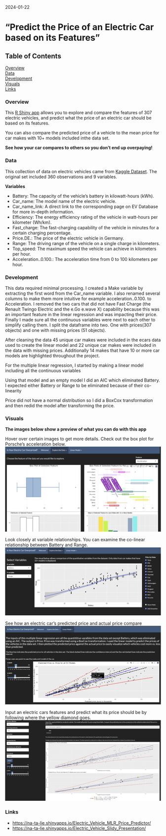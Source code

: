 2024-01-22

# “Predict the Price of an Electric Car based on its Features”

## Table of Contents

[Overview](https://github.com/Na-ta-lie/Is-your-electric-car-overpriced-/blob/main/README.md#Overview)  
[Data](https://github.com/Na-ta-lie/Is-your-electric-car-overpriced-/blob/main/README.md#Data)  
[Development](https://github.com/Na-ta-lie/Is-your-electric-car-overpriced-/blob/main/README.md#Development)  
[Visuals](https://github.com/Na-ta-lie/Is-your-electric-car-overpriced-/blob/main/README.md#Visuals)  
[Links](https://github.com/Na-ta-lie/Is-your-electric-car-overpriced-/blob/main/README.md#Links)

### Overview

This [R Shiny
app](https://na-ta-lie.shinyapps.io/Electric_Vehicle_MLR_Price_Predictor/)
allows you to explore and compare the features of 307 electric vehicles,
and predict what the price of an electric car should be based on its
features.

You can also compare the predicted price of a vehicle to the mean price
for car makes with 10+ models included inthe data set.

**See how your car compares to others so you don’t end up overpaying!**

### Data

This collection of data on electric vehicles came from [Kaggle
Dataset](https://www.kaggle.com/datasets/fatihilhan/electric-vehicle-specifications-and-prices/).
The original set included 360 observations and 9 variables.

**Variables**

- Battery: The capacity of the vehicle’s battery in kilowatt-hours
  (kWh).
- Car_name: The model name of the electric vehicle.
- Car_name_link: A direct link to the corresponding page on EV Database
  for more in-depth information.
- Efficiency: The energy efficiency rating of the vehicle in watt-hours
  per kilometer (Wh/km).
- Fast_charge: The fast-charging capability of the vehicle in minutes
  for a certain charging percentage.
- Price.DE.: The price of the electric vehicle in Germany.
- Range: The driving range of the vehicle on a single charge in
  kilometers.
- Top_speed: The maximum speed the vehicle can achieve in kilometers per
  hour.
- Acceleration..0.100.: The acceleration time from 0 to 100 kilometers
  per hour.

### Development

This data required minimal processing. I created a Make variable by
extracting the first word from the Car_name variable. I also renamed
several columns to make them more intuitive for example
acceleration..0.100. to Acceleration. I removed the two cars that did
not have Fast Charge (the Renault Twingo Electric and the e.Go e.wave X)
capability because this was an important feature in the linear
regression and was impacting their price. Finally I made sure all the
continuous variables were next to each other to simplify calling them. I
split the dataframe into two. One with prices(307 objects) and one with
missing prices (51 objects).

After cleaning the data 45 unique car makes were included in the ecars
data used to create the linear model and 22 unique car makes were
included in the data with missing prices. Additionally 14 makes that
have 10 or more car models are highlighted throughout the project.

For the multiple linear regression, I started by making a linear model
including all the continuous variables

Using that model and an empty model I did an AIC which eliminated
Battery. I expected either Battery or Range to be eliminated because of
their co-linearity

Price did not have a normal distribution so I did a BoxCox
transformation and then redid the model after transforming the price.

### Visuals

**The images below show a preview of what you can do with this app**

Hover over certain images to get more details. Check out the box plot
for Porsche’s acceleration below.  
![](visuals/Hover.png)

Look closely at variable relationships. You can examine the co-linear
relationship between Battery and Range.  
![](visuals/ST.png)

See how an electric car’s predicted price and actual price compare  
![](visuals/LM.png)

Input an electric cars features and predict what its price should be by
following where the yellow diamond goes.  
![](visuals/MLR.png)

### Links

- <https://na-ta-lie.shinyapps.io/Electric_Vehicle_MLR_Price_Predictor/>
- <https://na-ta-lie.shinyapps.io/Electric_Vehicle_Slidy_Presentation/>
